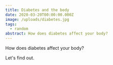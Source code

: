 ```yaml
---
title: Diabetes and the body
date: 2020-03-20T00:00:00.000Z
image: /uploads/diabetes.jpg
tags:
  - random
abstract: How does diabetes affect your body?
---
```

How does diabetes affect your body?

Let's find out.